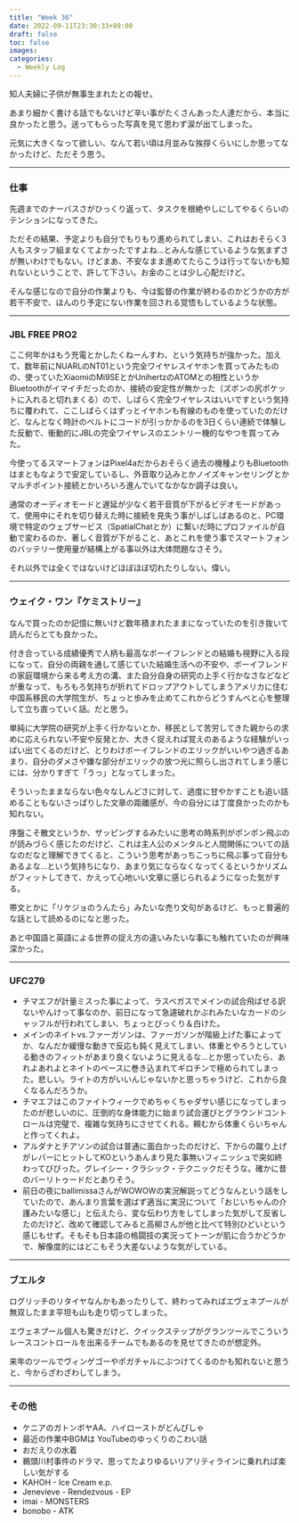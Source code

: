 ```yaml
---
title: "Week 36"
date: 2022-09-11T23:30:33+09:00
draft: false
toc: false
images:
categories:
  - Weekly Log
---
```


知人夫婦に子供が無事生まれたとの報せ。  

あまり細かく書ける話でもないけど辛い事がたくさんあった人達だから、本当に良かったと思う。送ってもらった写真を見て思わず涙が出てしまった。

元気に大きくなって欲しい、なんて若い頃は月並みな挨拶くらいにしか思ってなかったけど、ただそう思う。

<!--more-->

---

### 仕事

先週までのナーバスさがひっくり返って、タスクを根絶やしにしてやるくらいのテンションになってきた。  

ただその結果、予定よりも自分でもりもり進められてしまい、これはおそらく3人もスタッフ組まなくてよかったですよね…とみんな感じているような気まずさが無いわけでもない。けどまあ、不安なまま進めてたらこうは行ってないかも知れないということで、許して下さい。お金のことは少し心配だけど。

そんな感じなので自分の作業よりも、今は監督の作業が終わるのかどうかの方が若干不安で、ほんのり予定にない作業を回される覚悟もしているような状態。

---

### JBL FREE PRO2

ここ何年かはもう充電とかしたくねーんすわ、という気持ちが強かった。加えて、数年前にNUARLのNT01という完全ワイヤレスイヤホンを買ってみたものの、使っていたXiaomiのMi9SEとかUnihertzのATOMとの相性というかBluetoothがイマイチだったのか、接続の安定性が無かった（ズボンの尻ポケットに入れると切れまくる）ので、しばらく完全ワイヤレスはいいですという気持ちに覆われて、ここしばらくはずっとイヤホンも有線のものを使っていたのだけど、なんとなく時計のベルトにコードが引っかかるのを3日くらい連続で体験した反動で、衝動的にJBLの完全ワイヤレスのエントリー機的なやつを買ってみた。

今使ってるスマートフォンはPixel4aだからおそらく過去の機種よりもBluetoothはまともなようで安定しているし、外音取り込みとかノイズキャンセリングとかマルチポイント接続とかいろいろ進んでいてなかなか調子は良い。

通常のオーディオモードと遅延が少なく若干音質が下がるビデオモードがあって、使用中にそれを切り替えた時に接続を見失う事がしばしばあるのと、PC環境で特定のウェブサービス（SpatialChatとか）に繋いだ時にプロファイルが自動で変わるのか、著しく音質が下がること、あとこれを使う事でスマートフォンのバッテリー使用量が結構上がる事以外は大体問題なさそう。

それ以外では全くではないけどほぼほぼ切れたりしない。偉い。

---

### ウェイク・ワン『ケミストリー』

なんで買ったのか記憶に無いけど数年積まれたままになっていたのを引き抜いて読んだらとても良かった。

付き合っている成績優秀で人柄も最高なボーイフレンドとの結婚も視野に入る段になって、自分の両親を通して感じていた結婚生活への不安や、ボーイフレンドの家庭環境から来る考え方の溝、また自分自身の研究の上手く行かなさなどなどが重なって、もろもろ気持ちが折れてドロップアウトしてしまうアメリカに住む中国系移民の大学院生が、ちょっと歩みを止めてこれからどうすんべと心を整理して立ち直っていく話。だと思う。

単純に大学院の研究が上手く行かないとか、移民として苦労してきた親からの求めに応えられない不安や反発とか、大きく捉えれば覚えのあるような経験がいっぱい出てくるのだけど、とりわけボーイフレンドのエリックがいいやつ過ぎるあまり、自分のダメさや嫌な部分がエリックの放つ光に照らし出されてしまう感じには、分かりすぎて「うっ」となってしまった。

そういったままならない色々なしんどさに対して、過度に甘やかすことも追い詰めることもないさっぱりした文章の距離感が、今の自分には丁度良かったのかも知れない。

序盤こそ散文というか、ザッピングするみたいに思考の時系列がポンポン飛ぶのが読みづらく感じたのだけど、これは主人公のメンタルと人間関係についての話なのだなと理解できてくると、こういう思考があっちこっちに飛ぶ事って自分もあるよな…という気持ちになり、あまり気にならなくなってくるというかリズムがフィットしてきて、かえって心地いい文章に感じられるようになった気がする。

帯文とかに「リケジョのうんたら」みたいな売り文句があるけど、もっと普遍的な話として読めるのになと思った。

あと中国語と英語による世界の捉え方の違いみたいな事にも触れていたのが興味深かった。

---

### UFC279

- チマエフが計量ミスった事によって、ラスベガスでメインの試合飛ばせる訳ないやんけって事なのか、前日になって急遽破れかぶれみたいなカードのシャッフルが行われてしまい、ちょっとびっくり＆白けた。
- メインのネイトvs.ファーガソンは、ファーガソンが階級上げた事によってか、なんだか緩慢な動きで反応も鈍く見えてしまい、体重とやろうとしている動きのフィットがあまり良くないように見えるな…とか思っていたら、あれよあれよとネイトのペースに巻き込まれてギロチンで極められてしまった。悲しい。ライトの方がいいんじゃないかと思っちゃうけど、これから良くなるんだろうか。
- チマエフはこのファイトウィークでめちゃくちゃダサい感じになってしまったのが悲しいのに、圧倒的な身体能力に始まり試合運びとグラウンドコントロールは完璧で、複雑な気持ちにさせてくれる。頼むから体重くらいちゃんと作ってくれよ。
- アルダナとチアソンの試合は普通に面白かったのだけど、下からの蹴り上げがレバーにヒットしてKOというあんまり見た事無いフィニッシュで突如終わってびびった。グレイシー・クラシック・テクニックだそうな。確かに昔のバーリトゥードだとありそう。
- 前日の夜にballimissaさんがWOWOWの実況解説ってどうなんという話をしていたので、あんまり言葉を選ばず適当に実況について「おじいちゃんの介護みたいな感じ」と伝えたら、変な伝わり方をしてしまった気がして反省したのだけど、改めて確認してみると高柳さんが他と比べて特別ひどいという感じもせず。そもそも日本語の格闘技の実況ってトーンが肌に合うかどうかで、解像度的にはどこもそう大差ないような気がしている。

---

### ブエルタ

ログリッチのリタイヤなんかもあったりして、終わってみればエヴェネプールが無双したまま平坦も山も走り切ってしまった。  

エヴェネプール個人も驚きだけど、クイックステップがグランツールでこういうレースコントロールを出来るチームでもあるのを見せてきたのが想定外。

来年のツールでヴィンゲゴーやポガチャルにぶつけてくるのかも知れないと思うと、今からざわざわしてしまう。

---

### その他

- ケニアのガトンボヤAA、ハイローストがどんぴしゃ
- 最近の作業中BGMは YouTubeのゆっくりのこわい話
- おだえりの水着
- 鵜頭川村事件のドラマ、思ってたよりゆるいリアリティラインに乗れれば楽しい気がする
- KAHOH - Ice Cream e.p.
- Jenevieve - Rendezvous - EP
- imai - MONSTERS
- bonobo - ATK